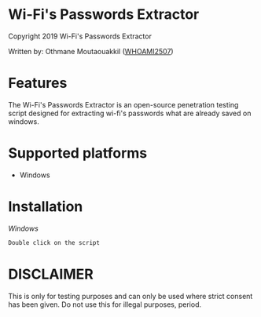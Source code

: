 # Wi-Fi's Passwords Extractor

Copyright 2019 Wi-Fi's Passwords Extractor

Written by: Othmane Moutaouakkil ([WHOAMI2507](https://github.com/whoami2507))


# Features

The Wi-Fi's Passwords Extractor is an open-source penetration testing script designed for extracting wi-fi's passwords what are already saved on windows.


# Supported platforms
* Windows


# Installation
*Windows*
```bash
Double click on the script
```


# DISCLAIMER
This is only for testing purposes and can only be used where strict consent has been given. Do not use this for illegal purposes, period.
